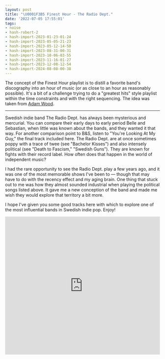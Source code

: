 ```yaml
---
layout: post
title: "\U0001F3B5 Finest Hour - The Radio Dept."
date: '2022-07-05 17:55:01'
tags:
- noise
- hash-robert-2
- hash-import-2023-01-23-01-24
- hash-import-2023-05-05-21-23
- hash-import-2023-05-12-14-50
- hash-import-2023-08-31-00-31
- hash-import-2023-10-06-03-55
- hash-import-2023-11-16-01-27
- hash-import-2023-12-08-12-54
- hash-import-2024-08-08-00-38
---
```


The concept of the Finest Hour playlist is to distill a favorite band's discography into an hour of music (or as close to an hour as reasonably possible). It's a bit of a challenge trying to do a "greatest hits" style playlist within the time constraints and with the right sequencing. The idea was taken from [Adam Wood](https://zioibi.com).

* * *

Swedish indie band The Radio Dept. has always been mysterious and mercurial. You can compare their early days to early period Belle and Sebastian, when little was known about the bands, and they wanted it that way. For another comparison point to B&S, listen to "You're Looking At My Guy," the final track included here. The Radio Dept. are at once sometimes poppy with a trace of twee (see "Bachelor Kisses") and also intensely political (see "Death to Fascism," "Swedish Guns"). They are known for fights with their record label. How often does that happen in the world of independent music?

I had the rare opportunity to see the Radio Dept. play a few years ago, and it was one of the most memorable shows I've been to — though that may have to do with the recency effect and my aging brain. One thing that stuck out to me was how they almost sounded industrial when playing the political songs listed above. It gave me a new conception of the band and made me wish they would explore that territory a bit more.

I hope I've given you some good tracks here with which to explore one of the most influential bands in Swedish indie pop. Enjoy!

<!--kg-card-begin: html--><iframe allow="autoplay *; encrypted-media *; fullscreen *; clipboard-write" frameborder="0" height="450" style="width:100%;max-width:660px;overflow:hidden;background:transparent;" sandbox="allow-forms allow-popups allow-same-origin allow-scripts allow-storage-access-by-user-activation allow-top-navigation-by-user-activation" src="https://embed.music.apple.com/us/playlist/finest-hour-the-radio-dept/pl.u-jV89DA9uVYDE4"></iframe><!--kg-card-end: html-->